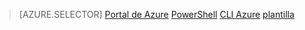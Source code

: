 > [AZURE.SELECTOR]
[Portal de Azure](virtual-network-deploy-static-pip-arm-portal.md)
[PowerShell](virtual-network-deploy-static-pip-arm-ps.md)
[CLI Azure](virtual-network-deploy-static-pip-arm-cli.md)
[plantilla](virtual-network-deploy-static-pip-arm-template.md)
